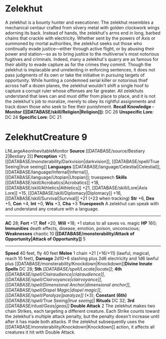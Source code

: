 ﻿---
ac: '28'
alignment: LN
all_resistance: null
burrow_speed: null
charisma: '+3'
climb_speed: null
constitution: '+4'
creature_ability:
- Attack of Opportunity
- Double Attack
- Truespeech
creature_family: '[[DATABASE/monsterfamily/Aeon|Aeon]]'
dexterity: '+5'
element: null
fly_speed: '40'
fortitude: '+17'
hardness: null
hp: '160'
id: '537'
immunity:
- death effects
- disease
- emotion
- poison
- unconscious
intelligence: '+0'
land_speed: '40'
language:
- '[[DATABASE/language/Celestial|Celestial]]'
- '[[DATABASE/language/Infernal|Infernal]]'
- '[[DATABASE/language/Utopian|Utopian]] ; truespeech'
level: '9'
max_speed: '40'
name: Zelekhut
perception: '+21'
rarity: Common
reflex: '+20'
resistance: null
rus_type_level: null
school: null
sense:
- '[[DATABASE/monsterability/Darkvision|darkvision]]'
- '[[DATABASE/spell/True Seeing|true seeing]]'
size: Large
skill:
- '[[DATABASE/skill/Acrobatics|Acrobatics]] +18'
- '[[DATABASE/skill/Athletics|Athletics]] +21'
- '[[DATABASE/skill/Lore|Axis Lore]] +15'
- '[[DATABASE/skill/Diplomacy|Diplomacy]] +16'
- '[[DATABASE/skill/Survival|Survival]] +21'
source: '[[DATABASE/source/Bestiary 2|Bestiary 2]]'
speed:
- 40 feet
- fly 40 feet
spell:
- '[[DATABASE/spell/Clairaudience|Clairaudience]]'
- '[[DATABASE/spell/Clairvoyance|Clairvoyance]]'
- '[[DATABASE/spell/Dimensional Anchor|Dimensional Anchor]]'
- '[[DATABASE/spell/Dispel Magic|Dispel Magic]]'
- '[[DATABASE/spell/Locate|Locate]]'
- '[[DATABASE/spell/Paralyze|Paralyze]]'
- '[[DATABASE/spell/True Seeing|True Seeing]]'
strength: '+6'
strength_req: '6'
strongest_save:
- Reflex
swim_speed: null
trait:
- '[[DATABASE/trait/Aeon|Aeon]]'
- '[[DATABASE/trait/Inevitable|Inevitable]]'
- '[[DATABASE/trait/Monitor|Monitor]]'
type: Creature
vision: Darkvision
weakest_save:
- Fortitude
weakness:
- chaotic 10
will: '+18'
wisdom: '+3'

---
# Zelekhut

A zelekhut is a bounty hunter and executioner. The zelekhut resembles a mechanical centaur crafted from silvery metal with golden clockwork wings adorning its back. Instead of hands, the zelekhut's arms end in long, barbed chains that crackle with electricity. Whether sent by the powers of Axis or summoned by mortal authorities, the zelekhut seeks out those who continually evade justice—either through active flight, or by abusing their power and station—so as to bring justice to the multiverse's most notorious fugitives and criminals. Indeed, many a zelekhut's quarry are as famous for their ability to evade capture as for the crimes they commit.
Though the zelekhut is implacable and unrelenting in enforcing sentences, it does not pass judgments of its own or take the initiative in pursuing targets of opportunity. While hunting a condemned serial killer or notorious thief across half a dozen planes, the zelekhut wouldn't shift a single hoof to capture a corrupt ruler whose offenses are far greater. All zelekhuts understand that laws can and must differ from place to place, and it is not the zelekhut's job to moralize, merely to obey its rightful assignments and track down those who seek to flee their punishment.
**Recall Knowledge - Monitor ([[DATABASE/skill/Religion|Religion]])**: DC 26
**Unspecific Lore**: DC 24
**Specific Lore**: DC 21

# Zelekhut<span class="item-type">Creature 9</span>

<span class="trait-alignment item-trait">LN</span><span class="trait-size item-trait">Large</span><span class="item-trait">Aeon</span><span class="item-trait">Inevitable</span><span class="item-trait">Monitor</span>
**Source** [[DATABASE/source/Bestiary 2|Bestiary 2]] 
**Perception** +21; [[DATABASE/monsterability/Darkvision|darkvision]], [[DATABASE/spell/True Seeing|true seeing]]
**Languages** [[DATABASE/language/Celestial|Celestial]], [[DATABASE/language/Infernal|Infernal]], [[DATABASE/language/Utopian|Utopian]]; truespeech
**Skills** [[DATABASE/skill/Acrobatics|Acrobatics]] +18, [[DATABASE/skill/Athletics|Athletics]] +21, [[DATABASE/skill/Lore|Axis Lore]] +15, [[DATABASE/skill/Diplomacy|Diplomacy]] +16, [[DATABASE/skill/Survival|Survival]] +21 (+23 when tracking)
**Str** +6, **Dex** +5, **Con** +4, **Int** +0, **Wis** +3, **Cha** +3
**Truespeech** A zelekhut can speak with and understand any creature with a language.

---
**AC** 28; **Fort** +17, **Ref** +20, **Will** +18; +1 status to all saves vs. magic
**HP** 160; **Immunities** death effects, disease, emotion, poison, unconscious; **Weaknesses** chaotic 10
<span class="in-box-ability">**[[DATABASE/monsterability/Attack of Opportunity|Attack of Opportunity]]** <span class="action-icon">5</span> </span>

---
**Speed** 40 feet, fly 40 feet
<span class="in-box-ability">**Melee** <span class="action-icon">1</span> chain +21 [+16/+11] (lawful, magical, reach 10 feet), **Damage** 2d10+6 slashing plus 2d6 electricity and 1d6 lawful plus [[DATABASE/monsterability/Knockdown|Knockdown]]</span>**Divine Innate Spells** DC 28; **5th** _[[DATABASE/spell/Locate|locate]]_; **4th** _[[DATABASE/spell/Clairaudience|clairaudience]]_, _[[DATABASE/spell/Clairvoyance|clairvoyance]]_, _[[DATABASE/spell/Dimensional Anchor|dimensional anchor]]_, _[[DATABASE/spell/Dispel Magic|dispel magic]]_, _[[DATABASE/spell/Paralyze|paralyze]]_ (×3); **Constant** **(6th)** _[[DATABASE/spell/True Seeing|true seeing]]_
**Rituals** DC 32; **3rd** _[[DATABASE/ritual/Geas|geas]]_
<span class="in-box-ability">**Double Attack** <span class="action-icon">2</span> The zelekhut makes two chain Strikes, each targeting a different creature. Each Strike counts toward the zelekhut's multiple attack penalty, but the penalty doesn't increase until after it has made both attacks. If the zelekhut subsequently uses the [[DATABASE/monsterability/Knockdown|Knockdown]] action, it affects all creatures it hit with Double Attack.</span>